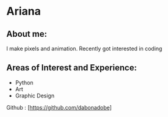 # Ariana

## About me:

I make pixels and animation. Recently got interested in coding

## Areas of Interest and Experience:

- Python
- Art
- Graphic Design

Github : [https://github.com/dabonadobe]
